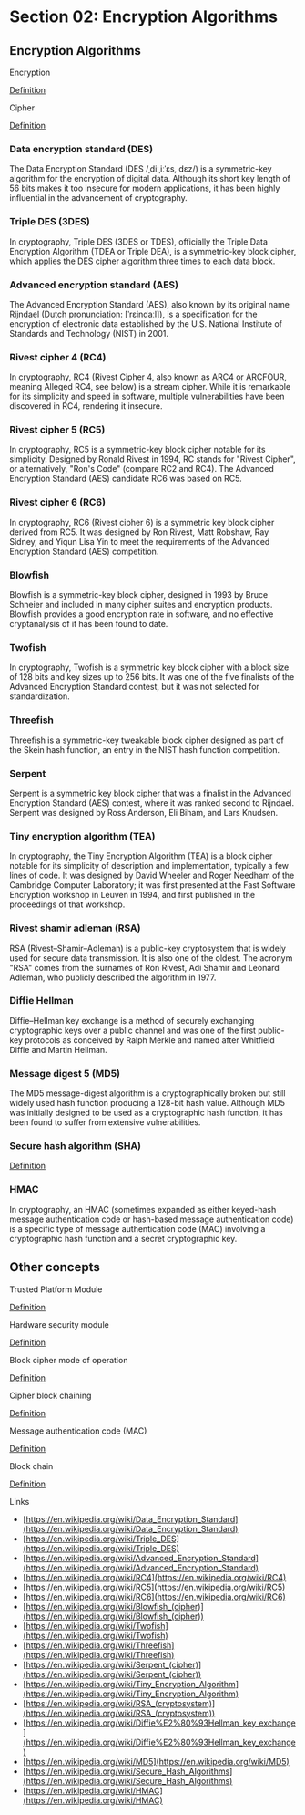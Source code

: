 # Section 02: Encryption Algorithms

## Encryption Algorithms
Encryption

[Definition](../definitions/definitions_E.md#encryption)

Cipher

[Definition](../definitions/definitions_C.md#cipher)

### Data encryption standard (DES)
The Data Encryption Standard (DES /ˌdiːˌiːˈɛs, dɛz/) is a symmetric-key algorithm for the encryption of digital data.
Although its short key length of 56 bits makes it too insecure for modern applications, it has been highly influential in the advancement of cryptography.

### Triple DES (3DES)
In cryptography, Triple DES (3DES or TDES), officially the Triple Data Encryption Algorithm (TDEA or Triple DEA), is a symmetric-key block cipher, which applies the DES cipher algorithm three times to each data block.

### Advanced encryption standard (AES)
The Advanced Encryption Standard (AES), also known by its original name Rijndael (Dutch pronunciation: [ˈrɛindaːl]), is a specification for the encryption of electronic data established by the U.S. National Institute of Standards and Technology (NIST) in 2001.

### Rivest cipher 4 (RC4)
In cryptography, RC4 (Rivest Cipher 4, also known as ARC4 or ARCFOUR, meaning Alleged RC4, see below) is a stream cipher.
While it is remarkable for its simplicity and speed in software, multiple vulnerabilities have been discovered in RC4, rendering it insecure.

### Rivest cipher 5 (RC5)
In cryptography, RC5 is a symmetric-key block cipher notable for its simplicity.
Designed by Ronald Rivest in 1994, RC stands for "Rivest Cipher", or alternatively, "Ron's Code" (compare RC2 and RC4).
The Advanced Encryption Standard (AES) candidate RC6 was based on RC5.

### Rivest cipher 6 (RC6)
In cryptography, RC6 (Rivest cipher 6) is a symmetric key block cipher derived from RC5.
It was designed by Ron Rivest, Matt Robshaw, Ray Sidney, and Yiqun Lisa Yin to meet the requirements of the Advanced Encryption Standard (AES) competition.

### Blowfish
Blowfish is a symmetric-key block cipher, designed in 1993 by Bruce Schneier and included in many cipher suites and encryption products.
Blowfish provides a good encryption rate in software, and no effective cryptanalysis of it has been found to date.

### Twofish
In cryptography, Twofish is a symmetric key block cipher with a block size of 128 bits and key sizes up to 256 bits.
It was one of the five finalists of the Advanced Encryption Standard contest, but it was not selected for standardization.

### Threefish
Threefish is a symmetric-key tweakable block cipher designed as part of the Skein hash function, an entry in the NIST hash function competition.

### Serpent
Serpent is a symmetric key block cipher that was a finalist in the Advanced Encryption Standard (AES) contest, where it was ranked second to Rijndael.
Serpent was designed by Ross Anderson, Eli Biham, and Lars Knudsen.

### Tiny encryption algorithm (TEA)
In cryptography, the Tiny Encryption Algorithm (TEA) is a block cipher notable for its simplicity of description and implementation, typically a few lines of code.
It was designed by David Wheeler and Roger Needham of the Cambridge Computer Laboratory; it was first presented at the Fast Software Encryption workshop in Leuven in 1994, and first published in the proceedings of that workshop.

### Rivest shamir adleman (RSA)
RSA (Rivest–Shamir–Adleman) is a public-key cryptosystem that is widely used for secure data transmission.
It is also one of the oldest.
The acronym "RSA" comes from the surnames of Ron Rivest, Adi Shamir and Leonard Adleman, who publicly described the algorithm in 1977.

### Diffie Hellman
Diffie–Hellman key exchange is a method of securely exchanging cryptographic keys over a public channel and was one of the first public-key protocols as conceived by Ralph Merkle and named after Whitfield Diffie and Martin Hellman.

### Message digest 5 (MD5)
The MD5 message-digest algorithm is a cryptographically broken but still widely used hash function producing a 128-bit hash value. Although MD5 was initially designed to be used as a cryptographic hash function, it has been found to suffer from extensive vulnerabilities.

### Secure hash algorithm (SHA)

[Definition](../definitions/definitions_S.md#secure-hash-algorithms)

### HMAC
In cryptography, an HMAC (sometimes expanded as either keyed-hash message authentication code or hash-based message authentication code) is a specific type of message authentication code (MAC) involving a cryptographic hash function and a secret cryptographic key.

## Other concepts
Trusted Platform Module

[Definition](../definitions/definitions_T.md#trusted-platform-module)

Hardware security module

[Definition](../definitions/definitions_H.md#hardware-security-module)

Block cipher mode of operation

[Definition](../definitions/definitions_B.md#block-cipher-mode-of-operation)

Cipher block chaining

[Definition](../definitions/definitions_C.md#cipher-block-chaining)

Message authentication code (MAC)

[Definition](../definitions/definitions_M.md#message-authentication-code)

Block chain

[Definition](../definitions/definitions_B.md#block-chain)

Links
- [https://en.wikipedia.org/wiki/Data_Encryption_Standard](https://en.wikipedia.org/wiki/Data_Encryption_Standard)
- [https://en.wikipedia.org/wiki/Triple_DES](https://en.wikipedia.org/wiki/Triple_DES)
- [https://en.wikipedia.org/wiki/Advanced_Encryption_Standard](https://en.wikipedia.org/wiki/Advanced_Encryption_Standard)
- [https://en.wikipedia.org/wiki/RC4](https://en.wikipedia.org/wiki/RC4)
- [https://en.wikipedia.org/wiki/RC5](https://en.wikipedia.org/wiki/RC5)
- [https://en.wikipedia.org/wiki/RC6](https://en.wikipedia.org/wiki/RC6)
- [https://en.wikipedia.org/wiki/Blowfish_(cipher)](https://en.wikipedia.org/wiki/Blowfish_(cipher))
- [https://en.wikipedia.org/wiki/Twofish](https://en.wikipedia.org/wiki/Twofish)
- [https://en.wikipedia.org/wiki/Threefish](https://en.wikipedia.org/wiki/Threefish)
- [https://en.wikipedia.org/wiki/Serpent_(cipher)](https://en.wikipedia.org/wiki/Serpent_(cipher))
- [https://en.wikipedia.org/wiki/Tiny_Encryption_Algorithm](https://en.wikipedia.org/wiki/Tiny_Encryption_Algorithm)
- [https://en.wikipedia.org/wiki/RSA_(cryptosystem)](https://en.wikipedia.org/wiki/RSA_(cryptosystem))
- [https://en.wikipedia.org/wiki/Diffie%E2%80%93Hellman_key_exchange](https://en.wikipedia.org/wiki/Diffie%E2%80%93Hellman_key_exchange)
- [https://en.wikipedia.org/wiki/MD5](https://en.wikipedia.org/wiki/MD5)
- [https://en.wikipedia.org/wiki/Secure_Hash_Algorithms](https://en.wikipedia.org/wiki/Secure_Hash_Algorithms)
- [https://en.wikipedia.org/wiki/HMAC](https://en.wikipedia.org/wiki/HMAC)
